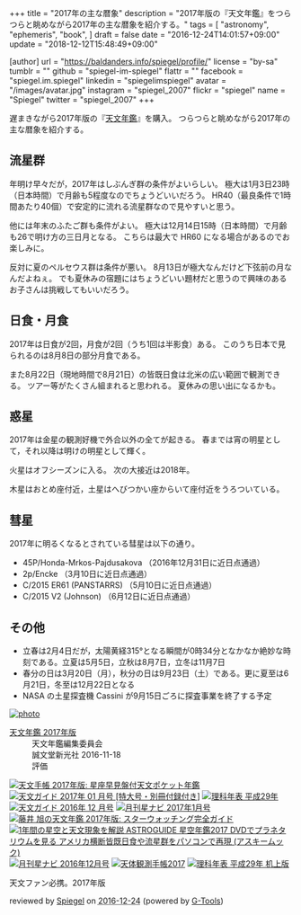 +++
title = "2017年の主な暦象"
description = "2017年版の『天文年鑑』をつらつらと眺めながら2017年の主な暦象を紹介する。"
tags = [
  "astronomy",
  "ephemeris",
  "book",
]
draft = false
date = "2016-12-24T14:01:57+09:00"
update = "2018-12-12T15:48:49+09:00"

[author]
  url = "https://baldanders.info/spiegel/profile/"
  license = "by-sa"
  tumblr = ""
  github = "spiegel-im-spiegel"
  flattr = ""
  facebook = "spiegel.im.spiegel"
  linkedin = "spiegelimspiegel"
  avatar = "/images/avatar.jpg"
  instagram = "spiegel_2007"
  flickr = "spiegel"
  name = "Spiegel"
  twitter = "spiegel_2007"
+++

遅まきながら2017年版の『[天文年鑑](https://www.amazon.co.jp/exec/obidos/ASIN/4416716516/baldandersinf-22/)』を購入。
つらつらと眺めながら2017年の主な暦象を紹介する。

## 流星群

年明け早々だが，2017年はしぶんぎ群の条件がよいらしい。
極大は1月3日23時（日本時間）で月齢も5程度なのでちょうどいいだろう。
HR40（最良条件で1時間あたり40個）で安定的に流れる流星群なので見やすいと思う。

他には年末のふたご群も条件がよい。
極大は12月14日15時（日本時間）で月齢も26で明け方の三日月となる。
こちらは最大で HR60 になる場合があるのでお楽しみに。

反対に夏のペルセウス群は条件が悪い。
8月13日が極大なんだけど下弦前の月なんだよねぇ。
でも夏休みの宿題にはちょうどいい題材だと思うので興味のあるお子さんは挑戦してもいいだろう。

## 日食・月食

2017年は日食が2回，月食が2回（うち1回は半影食）ある。
このうち日本で見られるのは8月8日の部分月食である。

また8月22日（現地時間で8月21日）の皆既日食は北米の広い範囲で観測できる。
ツアー等がたくさん組まれると思われる。
夏休みの思い出になるかも。

## 惑星

2017年は金星の観測好機で外合以外の全てが起きる。
春までは宵の明星として，それ以降は明けの明星として輝く。

火星はオフシーズンに入る。
次の大接近は2018年。

木星はおとめ座付近，土星はへびつかい座からいて座付近をうろついている。

## 彗星

2017年に明るくなるとされている彗星は以下の通り。

- 45P/Honda-Mrkos-Pajdusakova （2016年12月31日に近日点通過）
- 2p/Encke （3月10日に近日点通過）
- C/2015 ER61 (PANSTARRS) （5月10日に近日点通過）
- C/2015 V2 (Johnson) （6月12日に近日点通過）

## その他

- 立春は2月4日だが，太陽黄経315°となる瞬間が0時34分となかなか絶妙な時刻である。立夏は5月5日，立秋は8月7日，立冬は11月7日
- 春分の日は3月20日（月），秋分の日は9月23日（土）である。更に夏至は6月21日，冬至は12月22日となる
- NASA の土星探査機 Cassini が9月15日ごろに探査事業を終了する予定

<div class="hreview" ><a class="item url" href="https://www.amazon.co.jp/exec/obidos/ASIN/4416716516/baldandersinf-22/"><img src="https://images-fe.ssl-images-amazon.com/images/I/51ezt8lG9OL._SL160_.jpg" alt="photo" class="photo"  /></a><dl ><dt class="fn"><a class="item url" href="https://www.amazon.co.jp/exec/obidos/ASIN/4416716516/baldandersinf-22/">天文年鑑 2017年版</a></dt><dd>天文年鑑編集委員会 </dd><dd>誠文堂新光社 2016-11-18</dd><dd>評価<abbr class="rating" title="5"><img src="https://images-fe.ssl-images-amazon.com/images/G/01/detail/stars-5-0.gif" alt="" /></abbr> </dd></dl><p class="similar"><a href="https://www.amazon.co.jp/exec/obidos/ASIN/480520902X/baldandersinf-22/" target="_top"><img src="https://images-fe.ssl-images-amazon.com/images/P/480520902X.09._SCTHUMBZZZ_.jpg"  alt="天文手帳 2017年版: 星座早見盤付天文ポケット年鑑"  /></a> <a href="https://www.amazon.co.jp/exec/obidos/ASIN/B01MPVY2LC/baldandersinf-22/" target="_top"><img src="https://images-fe.ssl-images-amazon.com/images/P/B01MPVY2LC.09._SCTHUMBZZZ_.jpg"  alt="天文ガイド 2017年 01 月号 [特大号・別冊付録付き]"  /></a> <a href="https://www.amazon.co.jp/exec/obidos/ASIN/4621300954/baldandersinf-22/" target="_top"><img src="https://images-fe.ssl-images-amazon.com/images/P/4621300954.09._SCTHUMBZZZ_.jpg"  alt="理科年表 平成29年"  /></a> <a href="https://www.amazon.co.jp/exec/obidos/ASIN/B01M0KQ4C2/baldandersinf-22/" target="_top"><img src="https://images-fe.ssl-images-amazon.com/images/P/B01M0KQ4C2.09._SCTHUMBZZZ_.jpg"  alt="天文ガイド 2016年 12 月号"  /></a> <a href="https://www.amazon.co.jp/exec/obidos/ASIN/B01N8UGNIE/baldandersinf-22/" target="_top"><img src="https://images-fe.ssl-images-amazon.com/images/P/B01N8UGNIE.09._SCTHUMBZZZ_.jpg"  alt="月刊星ナビ 2017年1月号"  /></a> <a href="https://www.amazon.co.jp/exec/obidos/ASIN/4416716524/baldandersinf-22/" target="_top"><img src="https://images-fe.ssl-images-amazon.com/images/P/4416716524.09._SCTHUMBZZZ_.jpg"  alt="藤井 旭の天文年鑑 2017年版: スターウォッチング完全ガイド"  /></a> <a href="https://www.amazon.co.jp/exec/obidos/ASIN/4048997017/baldandersinf-22/" target="_top"><img src="https://images-fe.ssl-images-amazon.com/images/P/4048997017.09._SCTHUMBZZZ_.jpg"  alt="1年間の星空と天文現象を解説 ASTROGUIDE 星空年鑑2017 DVDでプラネタリウムを見る アメリカ横断皆既日食や流星群をパソコンで再現 (アスキームック)"  /></a> <a href="https://www.amazon.co.jp/exec/obidos/ASIN/B01MAWN8O3/baldandersinf-22/" target="_top"><img src="https://images-fe.ssl-images-amazon.com/images/P/B01MAWN8O3.09._SCTHUMBZZZ_.jpg"  alt="月刊星ナビ 2016年12月号"  /></a> <a href="https://www.amazon.co.jp/exec/obidos/ASIN/477418330X/baldandersinf-22/" target="_top"><img src="https://images-fe.ssl-images-amazon.com/images/P/477418330X.09._SCTHUMBZZZ_.jpg"  alt="天体観測手帳2017"  /></a> <a href="https://www.amazon.co.jp/exec/obidos/ASIN/4621300962/baldandersinf-22/" target="_top"><img src="https://images-fe.ssl-images-amazon.com/images/P/4621300962.09._SCTHUMBZZZ_.jpg"  alt="理科年表 平成29年 机上版"  /></a> </p>
<p class="description">天文ファン必携。2017年版</p>
<p class="gtools" >reviewed by <a href='#maker' class='reviewer'>Spiegel</a> on <abbr class="dtreviewed" title="2016-12-24">2016-12-24</abbr> (powered by <a href="http://www.goodpic.com/mt/aws/index.html" >G-Tools</a>)</p>
</div>
